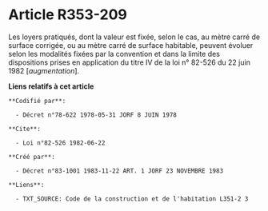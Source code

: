 # Article R353-209

Les loyers pratiqués, dont la valeur est fixée, selon le cas, au mètre carré de surface corrigée, ou au mètre carré de
surface habitable, peuvent évoluer selon les modalités fixées par la convention et dans la limite des dispositions prises en
application du titre IV de la loi n° 82-526 du 22 juin 1982 [*augmentation*].

**Liens relatifs à cet article**

	**Codifié par**:

	  - Décret n°78-622 1978-05-31 JORF 8 JUIN 1978

	**Cite**:

	  - Loi n°82-526 1982-06-22

	**Créé par**:

	  - Décret n°83-1001 1983-11-22 ART. 1 JORF 23 NOVEMBRE 1983

	**Liens**:

	  - TXT_SOURCE: Code de la construction et de l'habitation L351-2 3
